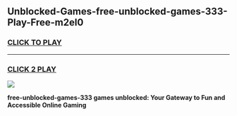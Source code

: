 
## Unblocked-Games-free-unblocked-games-333-Play-Free-m2el0
<h3>
<a href="https://premium76.site?title=free-unblocked-games-333&ref=20A">CLICK TO PLAY</a></h3>
<hr>

<h3>
<a href="https://premium76.site?title=free-unblocked-games-333&ref=20A">CLICK 2 PLAY</a>
  
</h3>

<a href="https://premium76.site?title=free-unblocked-games-333&ref=20A"><img src="https://clearcache.store/games.png"></a>


**free-unblocked-games-333 games unblocked: Your Gateway to Fun and Accessible Online Gaming**
